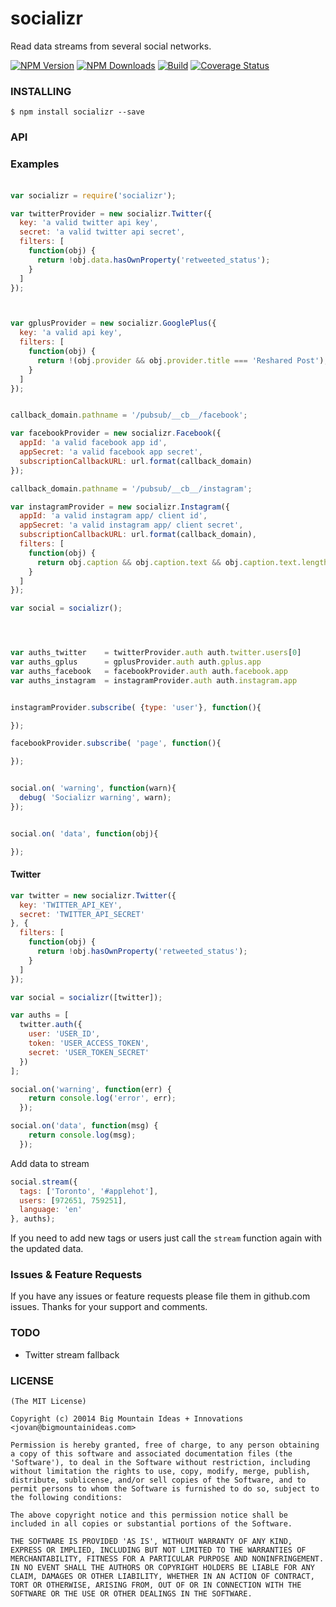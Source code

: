 socializr
=========

Read data streams from several social networks.

[![NPM Version][npm-image]][npm-url]
[![NPM Downloads][downloads-image]][downloads-url]
[![Build][travis-image]][travis-url]
[![Coverage Status][coveralls-image]][coveralls-url]

### INSTALLING

```$ npm install socializr --save```

### API


### Examples


####

```js

var socializr = require('socializr');

var twitterProvider = new socializr.Twitter({
  key: 'a valid twitter api key',
  secret: 'a valid twitter api secret',
  filters: [
    function(obj) {
      return !obj.data.hasOwnProperty('retweeted_status');
    }
  ]
});



var gplusProvider = new socializr.GooglePlus({
  key: 'a valid api key',
  filters: [
    function(obj) {
      return !(obj.provider && obj.provider.title === 'Reshared Post');
    }
  ]
});


callback_domain.pathname = '/pubsub/__cb__/facebook';

var facebookProvider = new socializr.Facebook({
  appId: 'a valid facebook app id',
  appSecret: 'a valid facebook app secret',
  subscriptionCallbackURL: url.format(callback_domain)
});

callback_domain.pathname = '/pubsub/__cb__/instagram';

var instagramProvider = new socializr.Instagram({
  appId: 'a valid instagram app/ client id',
  appSecret: 'a valid instagram app/ client secret',
  subscriptionCallbackURL: url.format(callback_domain),
  filters: [
    function(obj) {
      return obj.caption && obj.caption.text && obj.caption.text.length;
    }
  ]
});

var social = socializr();




var auths_twitter    = twitterProvider.auth auth.twitter.users[0]
var auths_gplus      = gplusProvider.auth auth.gplus.app
var auths_facebook   = facebookProvider.auth auth.facebook.app
var auths_instagram  = instagramProvider.auth auth.instagram.app


instagramProvider.subscribe( {type: 'user'}, function(){

});

facebookProvider.subscribe( 'page', function(){

});


social.on( 'warning', function(warn){
  debug( 'Socializr warning', warn);
});


social.on( 'data', function(obj){

});


```


#### Twitter

```js
var twitter = new socializr.Twitter({
  key: 'TWITTER_API_KEY',
  secret: 'TWITTER_API_SECRET'
}, {
  filters: [
    function(obj) {
      return !obj.hasOwnProperty('retweeted_status');
    }
  ]
});

var social = socializr([twitter]);

var auths = [
  twitter.auth({
    user: 'USER_ID',
    token: 'USER_ACCESS_TOKEN',
    secret: 'USER_TOKEN_SECRET'
  })
];

social.on('warning', function(err) {
    return console.log('error', err);
  });

social.on('data', function(msg) {
    return console.log(msg);
  });
```

Add data to stream
```js
social.stream({
  tags: ['Toronto', '#applehot'],
  users: [972651, 759251],
  language: 'en'
}, auths);
```

If you need to add new tags or users just call the `stream` function again with the updated data.



### Issues & Feature Requests

If you have any issues or feature requests please file them in github.com issues. Thanks for your support and comments.

### TODO

* Twitter stream fallback



### LICENSE

```
(The MIT License)

Copyright (c) 20014 Big Mountain Ideas + Innovations <jovan@bigmountainideas.com>

Permission is hereby granted, free of charge, to any person obtaining
a copy of this software and associated documentation files (the
'Software'), to deal in the Software without restriction, including
without limitation the rights to use, copy, modify, merge, publish,
distribute, sublicense, and/or sell copies of the Software, and to
permit persons to whom the Software is furnished to do so, subject to
the following conditions:

The above copyright notice and this permission notice shall be
included in all copies or substantial portions of the Software.

THE SOFTWARE IS PROVIDED 'AS IS', WITHOUT WARRANTY OF ANY KIND,
EXPRESS OR IMPLIED, INCLUDING BUT NOT LIMITED TO THE WARRANTIES OF
MERCHANTABILITY, FITNESS FOR A PARTICULAR PURPOSE AND NONINFRINGEMENT.
IN NO EVENT SHALL THE AUTHORS OR COPYRIGHT HOLDERS BE LIABLE FOR ANY
CLAIM, DAMAGES OR OTHER LIABILITY, WHETHER IN AN ACTION OF CONTRACT,
TORT OR OTHERWISE, ARISING FROM, OUT OF OR IN CONNECTION WITH THE
SOFTWARE OR THE USE OR OTHER DEALINGS IN THE SOFTWARE.
```


[npm-image]: https://img.shields.io/npm/v/socializr.svg
[npm-url]: https://npmjs.org/package/socializr
[downloads-image]: https://img.shields.io/npm/dm/socializr.svg
[downloads-url]: https://npmjs.org/package/socializr
[travis-image]: https://img.shields.io/travis/bigmountainideas/socializr/master.svg
[travis-url]: https://travis-ci.org/bigmountainideas/socializr
[coveralls-image]: https://coveralls.io/repos/bigmountainideas/socializr/badge.svg?branch=master
[coveralls-url]: https://coveralls.io/r/bigmountainideas/socializr?branch=master
